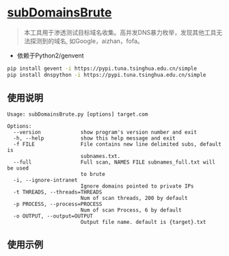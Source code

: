 # [subDomainsBrute](https://github.com/lijiejie/subDomainsBrute)

> 本工具用于渗透测试目标域名收集。高并发DNS暴力枚举，发现其他工具无法探测到的域名, 如Google，aizhan，fofa。


- 依赖于Python2/genvent

```bash 
pip install gevent -i https://pypi.tuna.tsinghua.edu.cn/simple
pip install dnspython -i https://pypi.tuna.tsinghua.edu.cn/simple
```

## 使用说明

```
Usage: subDomainsBrute.py [options] target.com

Options:
  --version             show program's version number and exit
  -h, --help            show this help message and exit
  -f FILE               File contains new line delimited subs, default is
                        subnames.txt.
  --full                Full scan, NAMES FILE subnames_full.txt will be used
                        to brute
  -i, --ignore-intranet
                        Ignore domains pointed to private IPs
  -t THREADS, --threads=THREADS
                        Num of scan threads, 200 by default
  -p PROCESS, --process=PROCESS
                        Num of scan Process, 6 by default
  -o OUTPUT, --output=OUTPUT
                        Output file name. default is {target}.txt
```

## 使用示例
```bash



```
